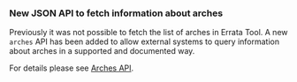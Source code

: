 ### New JSON API to fetch information about arches

Previously it was not possible to fetch the list of arches in Errata Tool. A
new `arches` API has been added to allow external systems to query information
about arches in a supported and documented way.

For details please see [Arches API][ArchesApi].

[ArchesApi]: https://errata.devel.redhat.com/developer-guide/api-http-api.html#api-arches
